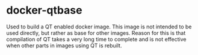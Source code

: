 # docker-qtbase

Used to build a QT enabled docker image. This image is not intended to be used directly, but rather as base for other images. Reason for this is that compilation of QT takes a very long time to complete and is not effective when other parts in images using QT is rebuilt.

